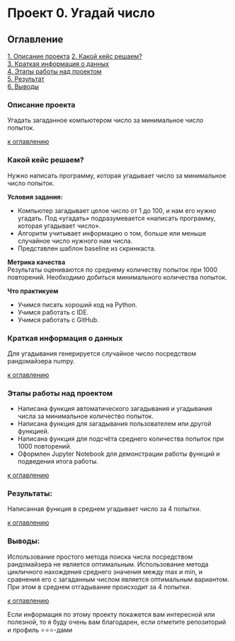 # Проект 0. Угадай число

## Оглавление  
[1. Описание проекта](README.md#Описание-проекта)
[2. Какой кейс решаем?](README.md#Какой-кейс-решаем)  
[3. Краткая информация о данных](README.md#Краткая-информация-о-данных)  
[4. Этапы работы над проектом](README.md#Этапы-работы-над-проектом)  
[5. Результат](README.md#Результат)    
[6. Выводы](README.md#Выводы) 

### Описание проекта    
Угадать загаданное компьютером число за минимальное число попыток.

 [к оглавлению](README.md#Оглавление)


### Какой кейс решаем?    
Нужно написать программу, которая угадывает число за минимальное число попыток.

**Условия задания:**  
- Компьютер загадывает целое число от 1 до 100, и нам его нужно угадать. Под «угадать» подразумевается «написать программу, которая угадывает число».
- Алгоритм учитывает информацию о том, больше или меньше случайное число нужного нам числа.
- Представлен шаблон baseline из скринкаста.

**Метрика качества**     
Результаты оцениваются по среднему количеству попыток при 1000 повторений. Необходимо добиться минимального количества попыток.

**Что практикуем**     
- Учимся писать хороший код на Python.
- Учимся работать с IDE.
- Учимся работать с GitHub.


### Краткая информация о данных
Для угадывания генерируется случайное число посредством рандомайзера numpy.
  
[к оглавлению](README.md#Оглавление)


### Этапы работы над проектом  
- Написана функция автоматического загадывания и угадывания числа за минимальное количество попыток.
- Написана функция для загадывания пользователем или другой функцией.
- Написана функция для подсчёта среднего количества попыток при 1000 повторений.
- Оформлен Jupyter Notebook для демонстрации работы функций и подведения итога работы.

[к оглавлению](README.md#Оглавление)


### Результаты:  
Написанная функция в среднем угадывает число за 4 попытки.

[к оглавлению](README.md#Оглавление)


### Выводы:  
Использование простого метода поиска числа посредством рандомайзера не является оптимальным.
Использование метода цикличного нахождения среднего значения между max и min, и сравнения его с загаданным числом является оптимальным вариантом. При этом в среднем отгадывание происходит за 4 попытки.

[к оглавлению](README.md#Оглавление)


Если информация по этому проекту покажется вам интересной или полезной, то я буду очень вам благодарен, если отметите репозиторий и профиль ⭐️⭐️⭐️-дами
